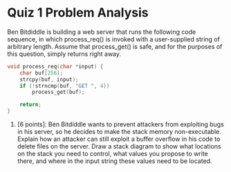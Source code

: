 # Quiz 1 Problem Analysis

Ben Bitdiddle is building a web server that runs the following code sequence, in which process_req()
is invoked with a user-supplied string of arbitrary length. Assume that process_get() is safe, and for
the purposes of this question, simply returns right away.

```cpp
void process_req(char *input) {
	char buf[256];
	strcpy(buf, input);
	if (!strncmp(buf, "GET ", 4))
		process_get(buf);

	return;
}
```

1. [6 points]: Ben Bitdiddle wants to prevent attackers from exploiting bugs in his server, so he
decides to make the stack memory non-executable. Explain how an attacker can still exploit a buffer
overflow in his code to delete files on the server. Draw a stack diagram to show what locations on the
stack you need to control, what values you propose to write there, and where in the input string these
values need to be located. 
